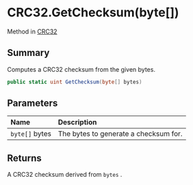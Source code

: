 # CRC32.GetChecksum(byte[])

Method in [CRC32](/docs/api/csharp/yarn.utility.crc32.md)

## Summary


Computes a CRC32 checksum from the given bytes.


```csharp
public static uint GetChecksum(byte[] bytes)
```

## Parameters

|Name|Description|
|:---|:---|
|`byte[]` bytes|The bytes to generate a checksum for.|

## Returns

A CRC32 checksum derived from  <code>bytes</code> .

